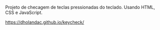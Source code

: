 Projeto de checagem de teclas pressionadas do teclado.
Usando HTML, CSS e JavaScript.

https://dholandac.github.io/keycheck/
